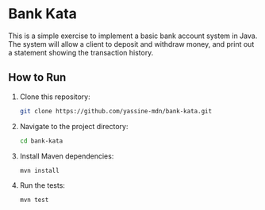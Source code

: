# Bank Kata

This is a simple exercise to implement a basic bank account system in Java. The system will allow a client to deposit and withdraw money, and print out a statement showing the transaction history.

## How to Run

1. Clone this repository:
    ```bash
    git clone https://github.com/yassine-mdn/bank-kata.git
    ```

2. Navigate to the project directory:
    ```bash
    cd bank-kata
    ```

3. Install Maven dependencies:
    ```bash
    mvn install
    ```

4. Run the tests:
    ```bash
    mvn test
    ```

